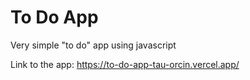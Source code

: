 # To Do App
Very simple "to do" app using javascript

Link to the app: https://to-do-app-tau-orcin.vercel.app/
